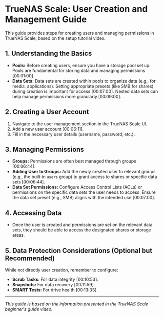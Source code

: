 # TrueNAS Scale: User Creation and Management Guide

This guide provides steps for creating users and managing permissions in TrueNAS Scale, based on the setup tutorial video.

## 1. Understanding the Basics

* **Pools:** Before creating users, ensure you have a storage pool set up. Pools are fundamental for storing data and managing permissions [00:01:00].
* **Data Sets:** Data sets are created within pools to organize data (e.g., for media, applications). Setting appropriate presets (like SMB for shares) during creation is important for access [00:07:00]. Nested data sets can help manage permissions more granularly [00:09:00].

## 2. Creating a User Account

1.  Navigate to the user management section in the TrueNAS Scale UI.
2.  Add a new user account [00:06:11].
3.  Fill in the necessary user details (username, password, etc.).

## 3. Managing Permissions

* **Groups:** Permissions are often best managed through groups [00:06:44].
* **Adding User to Groups:** Add the newly created user to relevant groups (e.g., the built-in `users` group) to grant access to shares or specific data sets [00:06:44].
* **Data Set Permissions:** Configure Access Control Lists (ACLs) or permissions on the specific data sets the user needs to access. Ensure the data set preset (e.g., SMB) aligns with the intended use [00:07:00].

## 4. Accessing Data

* Once the user is created and permissions are set on the relevant data sets, they should be able to access the designated shares or storage areas.

## 5. Data Protection Considerations (Optional but Recommended)

While not directly user creation, remember to configure:
* **Scrub Tasks:** For data integrity [00:10:53].
* **Snapshots:** For data recovery [00:11:59].
* **SMART Tests:** For drive health [00:13:33].

---

*This guide is based on the information presented in the TrueNAS Scale beginner's guide video.*